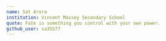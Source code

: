 ```yaml
---
name: Sat Arora
institution: Vincent Massey Secondary School
quote: Fate is something you control with your own power.
github_user: sa35577  
---
```

